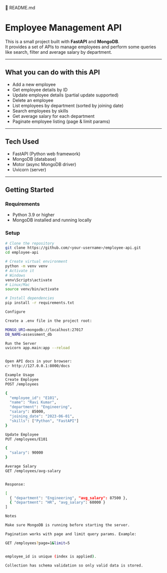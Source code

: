 📄 README.md
# Employee Management API

This is a small project built with **FastAPI** and **MongoDB**.  
It provides a set of APIs to manage employees and perform some queries like search, filter and average salary by department.  

---

## What you can do with this API
- Add a new employee  
- Get employee details by ID  
- Update employee details (partial update supported)  
- Delete an employee  
- List employees by department (sorted by joining date)  
- Search employees by skills  
- Get average salary for each department  
- Paginate employee listing (page & limit params)  

---

## Tech Used
- FastAPI (Python web framework)  
- MongoDB (database)  
- Motor (async MongoDB driver)  
- Uvicorn (server)  

---

## Getting Started

### Requirements
- Python 3.9 or higher  
- MongoDB installed and running locally  

### Setup
```bash
# Clone the repository
git clone https://github.com/<your-username>/employee-api.git
cd employee-api

# Create virtual environment
python -m venv venv
# Activate it
# Windows
venv\Scripts\activate
# Linux/Mac
source venv/bin/activate

# Install dependencies
pip install -r requirements.txt

Configure

Create a .env file in the project root:

MONGO_URI=mongodb://localhost:27017
DB_NAME=assessment_db

Run the Server
uvicorn app.main:app --reload


Open API docs in your browser:
👉 http://127.0.0.1:8000/docs

Example Usage
Create Employee
POST /employees

{
  "employee_id": "E101",
  "name": "Ravi Kumar",
  "department": "Engineering",
  "salary": 85000,
  "joining_date": "2023-06-01",
  "skills": ["Python", "FastAPI"]
}

Update Employee
PUT /employees/E101

{
  "salary": 90000
}

Average Salary
GET /employees/avg-salary


Response:

[
  { "department": "Engineering", "avg_salary": 87500 },
  { "department": "HR", "avg_salary": 60000 }
]

Notes

Make sure MongoDB is running before starting the server.

Pagination works with page and limit query params. Example:

GET /employees?page=1&limit=5


employee_id is unique (index is applied).

Collection has schema validation so only valid data is stored.
